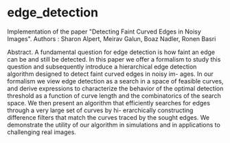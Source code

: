 # edge_detection

Implementation of the paper "Detecting Faint Curved Edges in Noisy Images".
Authors : Sharon Alpert, Meirav Galun, Boaz Nadler, Ronen Basri

Abstract. A fundamental question for edge detection is how faint an
edge can be and still be detected. In this paper we offer a formalism
to study this question and subsequently introduce a hierarchical edge
detection algorithm designed to detect faint curved edges in noisy im-
ages. In our formalism we view edge detection as a search in a space
of feasible curves, and derive expressions to characterize the behavior of
the optimal detection threshold as a function of curve length and the
combinatorics of the search space. We then present an algorithm that
efficiently searches for edges through a very large set of curves by hi-
erarchically constructing difference filters that match the curves traced
by the sought edges. We demonstrate the utility of our algorithm in
simulations and in applications to challenging real images.

